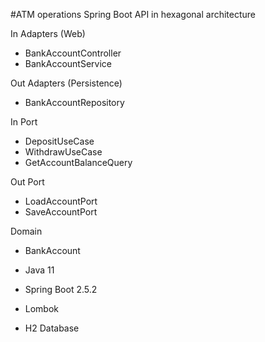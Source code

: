 #ATM operations Spring Boot API in hexagonal architecture

In Adapters (Web)
- BankAccountController
- BankAccountService

Out Adapters (Persistence)
- BankAccountRepository

In Port 
- DepositUseCase
- WithdrawUseCase
- GetAccountBalanceQuery

Out Port 
- LoadAccountPort
- SaveAccountPort

Domain
- BankAccount

- Java 11
- Spring Boot 2.5.2
- Lombok
- H2 Database

